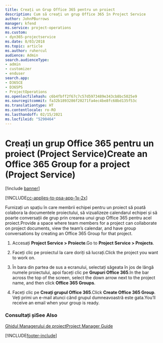 ```yaml
---
title: Creați un Grup Office 365 pentru un proiect
description: Cum să creați un grup Office 365 în Project Service
author: JohnPBurrows
manager: kfend
ms.service: project-operations
ms.custom:
- dyn365-projectservice
ms.date: 8/03/2018
ms.topic: article
ms.author: ruhercul
audience: Admin
search.audienceType:
- admin
- customizer
- enduser
search.app:
- D365CE
- D365PS
- ProjectOperations
ms.openlocfilehash: c6b4fbff2f67c7c57d5973489e343cb8bc5025e9
ms.sourcegitcommit: fa32b1893286f20271fa4ec4be8fc68bd135f53c
ms.translationtype: HT
ms.contentlocale: ro-RO
ms.lasthandoff: 02/15/2021
ms.locfileid: "5290464"
---
```

# <a name="create-an-office-365-group-for-a-project-project-service"></a><span data-ttu-id="75894-103">Creați un grup Office 365 pentru un proiect (Project Service)</span><span class="sxs-lookup"><span data-stu-id="75894-103">Create an Office 365 Group for a project (Project Service)</span></span>

[!include [banner](../includes/psa-now-project-operations.md)]

[!INCLUDE[cc-applies-to-psa-app-1x-2x](../includes/cc-applies-to-psa-app-1x-2x.md)]

<span data-ttu-id="75894-104">Furnizați un spațiu în care membrii echipei pentru un proiect să poată colabora la documentele proiectului, să vizualizeze calendarul echipei și să poarte conversații de grup prin crearea unui grup Office 365 pentru acel proiect.</span><span class="sxs-lookup"><span data-stu-id="75894-104">Provide a space where team members for a project can collaborate on project documents, view the team’s calendar, and have group conversations by creating an Office 365 Group for that project.</span></span>  
  
1.  <span data-ttu-id="75894-105">Accesați **Project Service > Proiecte**.</span><span class="sxs-lookup"><span data-stu-id="75894-105">Go to **Project Service > Projects**.</span></span>  
  
2.  <span data-ttu-id="75894-106">Faceți clic pe proiectul la care doriți să lucrați.</span><span class="sxs-lookup"><span data-stu-id="75894-106">Click the project you want to work on.</span></span>  
  
3.  <span data-ttu-id="75894-107">În bara din partea de sus a ecranului, selectați săgeata în jos de lângă numele proiectului, apoi faceți clic pe **Grupuri Office 365**.</span><span class="sxs-lookup"><span data-stu-id="75894-107">In the bar across the top of the screen, select the down arrow next to the project name, and then click **Office 365 Groups**.</span></span>  
  
4.  <span data-ttu-id="75894-108">Faceți clic pe **Creați grupul Office 365**.</span><span class="sxs-lookup"><span data-stu-id="75894-108">Click **Create Office 365 Group**.</span></span> <span data-ttu-id="75894-109">Veți primi un e-mail atunci când grupul dumneavoastră este gata.</span><span class="sxs-lookup"><span data-stu-id="75894-109">You’ll receive an email when your group is ready.</span></span>  
  
### <a name="see-also"></a><span data-ttu-id="75894-110">Consultați și</span><span class="sxs-lookup"><span data-stu-id="75894-110">See Also</span></span>  
 [<span data-ttu-id="75894-111">Ghidul Managerului de proiect</span><span class="sxs-lookup"><span data-stu-id="75894-111">Project Manager Guide</span></span>](../psa/project-manager-guide.md)


[!INCLUDE[footer-include](../includes/footer-banner.md)]